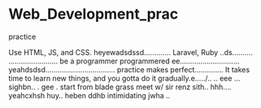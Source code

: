 # Web_Development_prac
practice

Use HTML, JS, and CSS.
 heyewadsdssd.............
Laravel, Ruby ..ds..........
........................
be a programmer programmered ee.............................
 yeahdsdsd..................................
practice makes perfect..............
It takes time to learn new things, and you gotta do it gradually.e...../..
..
 eee ...
sighbn..
. gee . start from blade grass meet w/ sir renz
sith..
hhh....
yeahcxhsh
huy..
heben
ddhb
intimidating
jwha
..
